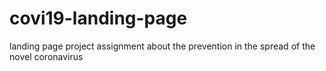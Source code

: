# covi19-landing-page
landing page project assignment about the prevention in the spread of the novel coronavirus
